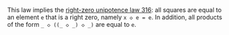 This law implies the [right-zero unipotence law 316](https://teorth.github.io/equational_theories/implications/?316): all squares are equal to an element `e` that is a right zero, namely `x ◇ e = e`.  In addition, all products of the form `_ ◇ ((_ ◇ _) ◇ _)` are equal to `e`.
